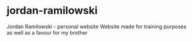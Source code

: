 # jordan-ramilowski
Jordan Ramilowski - personal website
Website made for training purposes as well as a favour for my brother

